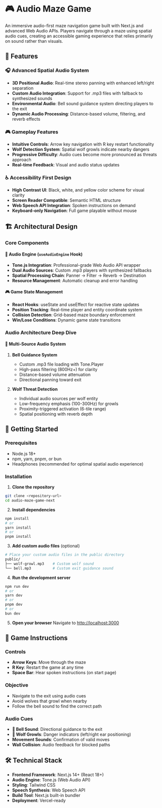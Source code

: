 # 🎮 Audio Maze Game

An immersive audio-first maze navigation game built with Next.js and advanced Web Audio APIs. Players navigate through a maze using spatial audio cues, creating an accessible gaming experience that relies primarily on sound rather than visuals.

## 🌟 Features

### 🎧 Advanced Spatial Audio System
- **3D Positional Audio**: Real-time stereo panning with enhanced left/right separation
- **Custom Audio Integration**: Support for .mp3 files with fallback to synthesized sounds
- **Environmental Audio**: Bell sound guidance system directing players to the exit
- **Dynamic Audio Processing**: Distance-based volume, filtering, and reverb effects

### 🎮 Gameplay Features
- **Intuitive Controls**: Arrow key navigation with R key restart functionality
- **Wolf Detection System**: Spatial wolf growls indicate nearby dangers
- **Progressive Difficulty**: Audio cues become more pronounced as threats approach
- **Real-time Feedback**: Visual and audio status updates

### ♿ Accessibility First Design
- **High Contrast UI**: Black, white, and yellow color scheme for visual clarity
- **Screen Reader Compatible**: Semantic HTML structure
- **Web Speech API Integration**: Spoken instructions on demand
- **Keyboard-only Navigation**: Full game playable without mouse

## 🏗️ Architectural Design

### Core Components

#### 🎵 Audio Engine (`useAudioEngine` Hook)
- **Tone.js Integration**: Professional-grade Web Audio API wrapper
- **Dual Audio Sources**: Custom .mp3 players with synthesized fallbacks
- **Spatial Processing Chain**: Panner → Filter → Reverb → Destination
- **Resource Management**: Automatic cleanup and error handling

#### 🎮 Game State Management
- **React Hooks**: useState and useEffect for reactive state updates
- **Position Tracking**: Real-time player and entity coordinate system
- **Collision Detection**: Grid-based maze boundary enforcement
- **Win/Lose Conditions**: Dynamic game state transitions


### Audio Architecture Deep Dive

#### 🎯 Multi-Source Audio System
1. **Bell Guidance System**
   - Custom .mp3 file loading with Tone.Player
   - High-pass filtering (800Hz+) for clarity
   - Distance-based volume attenuation
   - Directional panning toward exit

2. **Wolf Threat Detection**
   - Individual audio sources per wolf entity
   - Low-frequency emphasis (100-300Hz) for growls
   - Proximity-triggered activation (6-tile range)
   - Spatial positioning with reverb depth


## 🚀 Getting Started

### Prerequisites
- Node.js 18+ 
- npm, yarn, pnpm, or bun
- Headphones (recommended for optimal spatial audio experience)

### Installation

1. **Clone the repository**
```bash
git clone <repository-url>
cd audio-maze-game-next
```

2. **Install dependencies**
```bash
npm install
# or
yarn install
# or
pnpm install
```

3. **Add custom audio files** (optional)
```bash
# Place your custom audio files in the public directory
public/
├── wolf-growl.mp3    # Custom wolf sound
└── bell.mp3          # Custom exit guidance sound
```

4. **Run the development server**
```bash
npm run dev
# or
yarn dev
# or
pnpm dev
# or
bun dev
```

5. **Open your browser**
Navigate to [http://localhost:3000](http://localhost:3000)

## 🎯 Game Instructions

### Controls
- **Arrow Keys**: Move through the maze
- **R Key**: Restart the game at any time
- **Space Bar**: Hear spoken instructions (on start page)

### Objective
- Navigate to the exit using audio cues
- Avoid wolves that growl when nearby
- Follow the bell sound to find the correct path

### Audio Cues
- **🔔 Bell Sound**: Directional guidance to the exit
- **🐺 Wolf Growls**: Danger indicators (left/right ear positioning)
- **Movement Sounds**: Confirmation of valid moves
- **Wall Collision**: Audio feedback for blocked paths

## 🛠️ Technical Stack

- **Frontend Framework**: Next.js 14+ (React 18+)
- **Audio Engine**: Tone.js (Web Audio API)
- **Styling**: Tailwind CSS
- **Speech Synthesis**: Web Speech API
- **Build Tool**: Next.js built-in bundler
- **Deployment**: Vercel-ready


